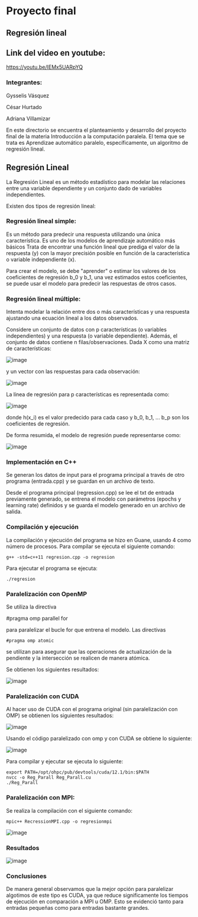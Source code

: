 # Proyecto final 

## Regresión lineal

## Link del video en youtube: 
https://youtu.be/IEMx5UARpYQ 

### Integrantes:

Gysselis Vásquez

César Hurtado

Adriana Villamizar 


En este directorio se encuentra el planteamiento y desarrollo del proyecto final de la materia Introducción a la computación paralela. El tema que se trata es Aprendizae automático paralelo, específicamente, un algoritmo de regresión lineal.

## Regresión Lineal

La Regresión Lineal es un método estadístico para modelar las relaciones entre una variable dependiente y un conjunto dado de variables independientes. 

Existen dos tipos de regresión lineal:

### Regresión lineal simple:

Es un método para predecir una respuesta utilizando una única característica. Es uno de los modelos de aprendizaje automático más básicos 
Trata de encontrar una función lineal que prediga el valor de la respuesta (y) con la mayor precisión posible en función de la característica o variable independiente (x).

Para crear el modelo, se debe "aprender" o estimar los valores de los coeficientes de regresión b_0 y b_1, una vez estimados estos coeficientes, se puede usar el modelo para predecir las respuestas de otros casos.


### Regresión lineal múltiple:

Intenta modelar la relación entre dos o más características y una respuesta ajustando una ecuación lineal a los datos observados.

Considere un conjunto de datos con p características (o variables independientes) y una respuesta (o variable dependiente).
Además, el conjunto de datos contiene n filas/observaciones. Dada X como una matriz de características:

![image](https://github.com/Avillamizarv/IntroPP2190033/assets/108444542/14ef98b1-1c02-4157-ab4c-0ce961a6e653)

 y un vector con las respuestas para cada observación:

 ![image](https://github.com/Avillamizarv/IntroPP2190033/assets/108444542/d75826d0-08f8-4590-a794-85d0a35211c6)

 La línea de regresión para p características es representada como:
 
 ![image](https://github.com/Avillamizarv/IntroPP2190033/assets/108444542/02ac499a-d5a6-44b9-9f0e-9ef4d7f44163)

donde h(x_i) es el valor predecido para cada caso y b_0, b_1, ... b_p son los coeficientes de regresión.


De forma resumida, el modelo de regresión puede representarse como:

![image](https://github.com/Avillamizarv/IntroPP2190033/assets/108444542/0401559e-80a9-4f80-bd6d-3b38e3628aaa)


### Implementación en C++

Se generan los datos de input para el programa principal a través de otro programa (entrada.cpp) y se guardan en un archivo de texto.

Desde el programa principal (regression.cpp) se lee el txt de entrada previamente generado, se entrena el modelo con parámetros (epochs y learning rate) definidos y se guarda el modelo generado en un archivo de salida.

### Compilación y ejecución

La compilación y ejecución del programa se hizo en Guane, usando 4 como número de procesos. Para compilar se ejecuta el siguiente comando:

    g++ -std=c++11 regresion.cpp -o regresion 

Para ejecutar el programa se ejecuta:

    ./regresion

### Paralelización con OpenMP

Se utiliza la directiva 

   #pragma omp parallel for

para paralelizar el bucle for que entrena el modelo. Las directivas 

    #pragma omp atomic

se utilizan para asegurar que las operaciones de actualización de la pendiente y la intersección se realicen de manera atómica.

Se obtienen los siguientes resultados:

![image](https://github.com/Avillamizarv/IntroPP2190033/assets/108444542/738e7e04-1fc1-4454-b45c-f57ac019008e)


### Paralelización con CUDA

Al hacer uso de CUDA con el programa original (sin paralelización con OMP) se obtienen los siguientes resultados:

![image](https://github.com/Avillamizarv/IntroPP2190033/assets/108444542/2b84dccb-92fe-452f-a94c-a5ddd58fdba5)

Usando el código paralelizado con omp y con CUDA se obtiene lo siguiente:

![image](https://github.com/Avillamizarv/IntroPP2190033/assets/108444542/e06b957d-f8fd-4c3d-b167-e2ef758ca02a)

Para compilar y ejecutar se ejecuta lo siguiente:

    export PATH=/opt/ohpc/pub/devtools/cuda/12.1/bin:$PATH
    nvcc -o Reg_Parall Reg_Parall.cu
    ./Reg_Parall
    
### Paralelización con MPI:

Se realiza la compilación con el siguiente comando:

    mpic++ RecressionMPI.cpp -o regresionmpi

![image](https://github.com/Avillamizarv/IntroPP2190033/assets/108444542/5f485890-9687-4dd5-b7e1-fa023af6249e)


### Resultados

![image](https://github.com/Avillamizarv/IntroPP2190033/assets/108444542/869975aa-bf61-4510-a25b-f461e1209a53)


### Conclusiones

De manera general observamos que la mejor opción para paralelizar algotimos de este tipo es CUDA, ya que reduce significamente los tiempos de ejecución en comparación a MPI u OMP. Esto se evidenció tanto para entradas pequeñas como para entradas bastante grandes. 






